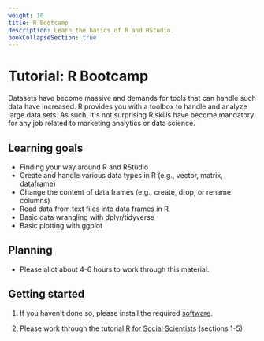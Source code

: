```yaml
---
weight: 10
title: R Bootcamp
description: Learn the basics of R and RStudio.
bookCollapseSection: true
---
```


# Tutorial: R Bootcamp

Datasets have become massive and demands for tools that can handle such data have increased. R provides you with a toolbox to handle and analyze large data sets. As such, it's not surprising R skills have become mandatory for any job  related to marketing analytics or data science.

## Learning goals

* Finding your way around R and RStudio
* Create and handle various data types in R (e.g., vector, matrix, dataframe)
* Change the content of data frames (e.g., create, drop, or rename columns)
* Read data from text files into data frames in R
* Basic data wrangling with dplyr/tidyverse
* Basic plotting with ggplot
<!--Filter data in data frames (e.g., by index, logical expressions, missing records, etc.)
-->
<!--  * Apply basic programming concepts (if-else statements, for-loop, functions )
-->

## Planning

- Please allot about 4-6 hours to work through this material.

## Getting started

1. If you haven't done so, please install the required [software](../software-installation).

2. Please work through the tutorial [R for Social Scientists](https://datacarpentry.org/r-socialsci/) (sections 1-5)
<!--
2. Please complete the Datacamp course ["Introduction to R"](https://www.datacamp.com/courses/free-introduction-to-r). No access to premium content? See [here to obtain access](../../../docs/course/support/datacamp).
-->
